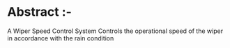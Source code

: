 # Abstract :- 

A Wiper Speed Control System Controls the operational speed of the wiper in accordance with the rain condition
